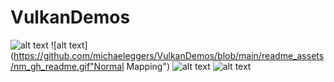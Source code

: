 # VulkanDemos

![alt text](https://github.com/michaeleggers/VulkanDemos/blob/main/readme_assets/cubemapping_gh_readme.gif "Cubemapping")
![alt text](https://github.com/michaeleggers/VulkanDemos/blob/main/readme_assets/nm_gh_readme.gif"Normal Mapping")
![alt text](https://github.com/michaeleggers/VulkanDemos/blob/main/readme_assets/pcss_gh_readme.gif "PCSS")
![alt text](https://github.com/michaeleggers/VulkanDemos/blob/main/readme_assets/rtx_gh_readme.gif "RTX Soft Shadows")